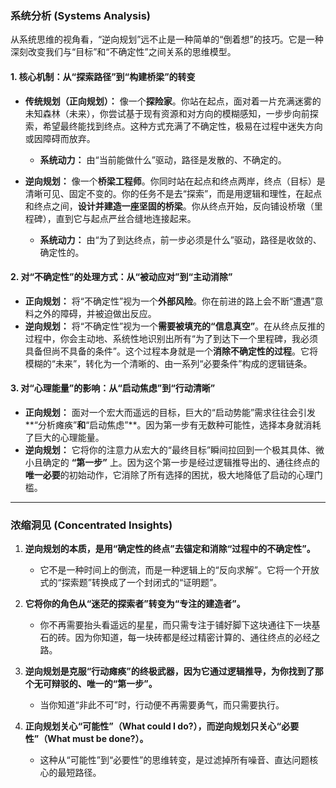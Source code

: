 
### **系统分析 (Systems Analysis)**

从系统思维的视角看，“逆向规划”远不止是一种简单的“倒着想”的技巧。它是一种深刻改变我们与“目标”和“不确定性”之间关系的思维模型。

#### **1. 核心机制：从“探索路径”到“构建桥梁”的转变**

*   **传统规划（正向规划）：** 像一个**探险家**。你站在起点，面对着一片充满迷雾的未知森林（未来），你尝试基于现有资源和对方向的模糊感知，一步步向前探索，希望最终能找到终点。这种方式充满了不确定性，极易在过程中迷失方向或因障碍而放弃。
    *   **系统动力：** 由“当前能做什么”驱动，路径是发散的、不确定的。

*   **逆向规划：** 像一个**桥梁工程师**。你同时站在起点和终点两岸，终点（目标）是清晰可见、固定不变的。你的任务不是去“探索”，而是用逻辑和理性，在起点和终点之间，**设计并建造一座坚固的桥梁**。你从终点开始，反向铺设桥墩（里程碑），直到它与起点严丝合缝地连接起来。
    *   **系统动力：** 由“为了到达终点，前一步必须是什么”驱动，路径是收敛的、确定性的。

#### **2. 对“不确定性”的处理方式：从“被动应对”到“主动消除”**

*   **正向规划：** 将“不确定性”视为一个**外部风险**。你在前进的路上会不断“遭遇”意料之外的障碍，并被迫做出反应。
*   **逆向规划：** 将“不确定性”视为一个**需要被填充的“信息真空”**。在从终点反推的过程中，你会主动地、系统性地识别出所有“为了到达下一个里程碑，我必须具备但尚不具备的条件”。这个过程本身就是一个**消除不确定性的过程**。它将模糊的“未来”，转化为一个清晰的、由一系列“必要条件”构成的逻辑链条。

#### **3. 对“心理能量”的影响：从“启动焦虑”到“行动清晰”**

*   **正向规划：** 面对一个宏大而遥远的目标，巨大的“启动势能”需求往往会引发**“分析瘫痪”**和**“启动焦虑”**。因为第一步有无数种可能性，选择本身就消耗了巨大的心理能量。
*   **逆向规划：** 它将你的注意力从宏大的“最终目标”瞬间拉回到一个极其具体、微小且确定的 **“第一步”** 上。因为这个第一步是经过逻辑推导出的、通往终点的**唯一必要**的初始动作，它消除了所有选择的困扰，极大地降低了启动的心理门槛。

---

### **浓缩洞见 (Concentrated Insights)**

1.  **逆向规划的本质，是用“确定性的终点”去锚定和消除“过程中的不确定性”。**
    *   它不是一种时间上的倒流，而是一种逻辑上的“反向求解”。它将一个开放式的“探索题”转换成了一个封闭式的“证明题”。

2.  **它将你的角色从“迷茫的探索者”转变为“专注的建造者”。**
    *   你不再需要抬头看遥远的星星，而只需专注于铺好脚下这块通往下一块基石的砖。因为你知道，每一块砖都是经过精密计算的、通往终点的必经之路。

3.  **逆向规划是克服“行动瘫痪”的终极武器，因为它通过逻辑推导，为你找到了那个无可辩驳的、唯一的“第一步”。**
    *   当你知道“非此不可”时，行动便不再需要勇气，而只需要执行。

4.  **正向规划关心“可能性”（What could I do?），而逆向规划只关心“必要性”（What must be done?）。**
    *   这种从“可能性”到“必要性”的思维转变，是过滤掉所有噪音、直达问题核心的最短路径。